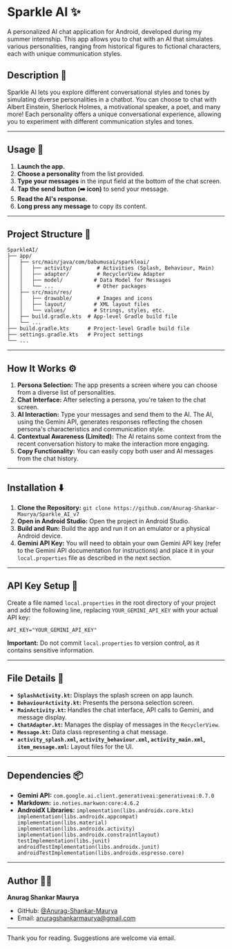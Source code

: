 # Sparkle AI ✨

A personalized AI chat application for Android, developed during my summer internship. This app
allows you to chat with
an AI that simulates various personalities, ranging from historical figures to fictional characters,
each with unique
communication styles.

## Description 📝

Sparkle AI lets you explore different conversational styles and tones by simulating diverse
personalities in a chatbot.
You can choose to chat with Albert Einstein, Sherlock Holmes, a motivational speaker, a poet, and
many more! Each
personality offers a unique conversational experience, allowing you to experiment with different
communication styles
and tones.

---

## Usage 🚀

1. **Launch the app.**
2. **Choose a personality** from the list provided.
3. **Type your messages** in the input field at the bottom of the chat screen.
4. **Tap the send button (➡️ icon)** to send your message.
5. **Read the AI's response.**
6. **Long press any message** to copy its content.

---

## Project Structure 📂

```
SparkleAI/
├── app/
│   ├── src/main/java/com/babumusai/sparkleai/
│   │   ├── activity/        # Activities (Splash, Behaviour, Main)
│   │   ├── adapter/         # RecyclerView Adapter
│   │   ├── model/          # Data Model for Messages
│   │   └── ...              # Other packages
│   ├── src/main/res/
│   │   ├── drawable/        # Images and icons
│   │   ├── layout/         # XML layout files
│   │   └── values/         # Strings, styles, etc.
│   ├── build.gradle.kts  # App-level Gradle build file
│   └── ...
├── build.gradle.kts      # Project-level Gradle build file
├── settings.gradle.kts   # Project settings
└── ...
```

---

## How It Works ⚙️

1. **Persona Selection:**  The app presents a screen where you can choose from a diverse list of
   personalities.
2. **Chat Interface:** After selecting a persona, you're taken to the chat screen.
3. **AI Interaction:**  Type your messages and send them to the AI. The AI, using the Gemini API,
   generates responses
   reflecting the chosen persona's characteristics and communication style.
4. **Contextual Awareness (Limited):** The AI retains some context from the recent conversation
   history to make the
   interaction more engaging.
5. **Copy Functionality:** You can easily copy both user and AI messages from the chat history.

---

## Installation ⬇️

1. **Clone the Repository:** `git clone https://github.com/Anurag-Shankar-Maurya/Sparkle_AI_v7`
2. **Open in Android Studio:** Open the project in Android Studio.
3. **Build and Run:** Build the app and run it on an emulator or a physical Android device.
4. **Gemini API Key:** You will need to obtain your own Gemini API key (refer to the Gemini API
   documentation for instructions) and place it in your `local.properties` file as described in the
   next section.

---

## API Key Setup 🔑

Create a file named `local.properties` in the root directory of your project and add the following
line, replacing
`YOUR_GEMINI_API_KEY` with your actual API key:

```
API_KEY="YOUR_GEMINI_API_KEY"
```

**Important:** Do not commit `local.properties` to version control, as it contains sensitive
information.

___

## File Details 📄

* **`SplashActivity.kt`:**  Displays the splash screen on app launch.
* **`BehaviourActivity.kt`:** Presents the persona selection screen.
* **`MainActivity.kt`:**  Handles the chat interface, API calls to Gemini, and message display.
* **`ChatAdapter.kt`:**  Manages the display of messages in the `RecyclerView`.
* **`Message.kt`:**  Data class representing a chat message.
* **`activity_splash.xml`, `activity_behaviour.xml`, `activity_main.xml`, `item_message.xml`:**
  Layout files for the UI.

___

[//]: # (## Sample Images 📸)

[//]: # ()

[//]: # ([Include screenshots or GIFs of the splash screen, persona selection screen, and chat interface here].)

## Dependencies 📦

* **Gemini API:** `com.google.ai.client.generativeai:generativeai:0.7.0`
* **Markdown:** `io.noties.markwon:core:4.6.2`
* **AndroidX Libraries:** `implementation(libs.androidx.core.ktx)
  implementation(libs.androidx.appcompat)
  implementation(libs.material)
  implementation(libs.androidx.activity)
  implementation(libs.androidx.constraintlayout)
  testImplementation(libs.junit)
  androidTestImplementation(libs.androidx.junit)
  androidTestImplementation(libs.androidx.espresso.core)`

---

## Author 🧑‍💻

**Anurag Shankar Maurya**

- GitHub: [@Anurag-Shankar-Maurya](https://github.com/Anurag-Shankar-Maurya)
- Email: anuragshankarmaurya@gmail.com

---

Thank you for reading. Suggestions are welcome via email.


[//]: # (**Key Improvements for GitHub README:**)

[//]: # ()

[//]: # (* **Clearer Structure:**  Uses headings and sections to organize the information.)

[//]: # (* **Emojis:** Adds visual appeal and clarifies sections at a glance.)

[//]: # (* **Installation and Usage:**  Provides step-by-step instructions.)

[//]: # (* **File Details:**  Explains the purpose of each major file.)

[//]: # (* **Sample Images:**  Crucial for showcasing the app's look and feel.)

[//]: # (* **API Key Instructions:** Shows how to configure the API key securely.)

[//]: # (* **Call to Action:** Encourages feedback and contributions.)

[//]: # ()

[//]: # ()

[//]: # (Remember to replace placeholders like `YOUR_USERNAME`, your email, and image links with your actual information. Add a license &#40;e.g., MIT License&#41; if you want others to be able to use or contribute to your code. Consider adding a "Contributing" section if you're open to contributions.  A well-written README is essential for making your project easy to understand and use on GitHub.)
